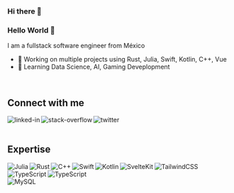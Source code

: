 ### Hi there 👋
### Hello World 👋
I am a fullstack software engineer from México

- 🔭 Working on multiple projects using Rust, Julia, Swift, Kotlin, C++, Vue 
- 🌱 Learning Data Science, AI, Gaming Deveplopment
<br>

## Connect with me

[<img align="left" alt="linked-in" src="https://img.shields.io/badge/linkedin-%230077B5.svg?&style=for-the-badge&logo=linkedin&logoColor=white" />](https://www.linkedin.com/in/javier1nc/)

[<img align="left" alt="stack-overflow" src="https://img.shields.io/badge/stack%20overflow-FE7A16?logo=stack-overflow&logoColor=white&style=for-the-badge" />](https://stackoverflow.com/users/9231494/javier1nc)

[<img align="left" alt="twitter" src="https://img.shields.io/badge/twitter-%231DA1F2.svg?&style=for-the-badge&logo=twitter&logoColor=white" />](https://twitter.com/javier1nc)

<br>
<br>

## Expertise
<img align="left" alt="Julia" src="https://img.shields.io/badge/-Julia-9558B2?style=for-the-badge&logo=julia&logoColor=white" />
<img align="left" alt="Rust" src="https://img.shields.io/badge/Rust-000000?style=for-the-badge&logo=rust&logoColor=white" />
<img align="left" alt="C++" src="https://img.shields.io/badge/C%2B%2B-00599C?style=for-the-badge&logo=c%2B%2B&logoColor=white" />
<img align="left" alt="Swift" src="https://img.shields.io/badge/swift-F54A2A?style=for-the-badge&logo=swift&logoColor=white" />
<img align="left" alt="Kotlin" src="https://img.shields.io/badge/Kotlin-0095D5?&style=for-the-badge&logo=kotlin&logoColor=white" />

<img align="left" alt="SvelteKit" src="https://img.shields.io/badge/SvelteKit-FF3E00?style=for-the-badge&logo=Svelte&logoColor=white" />
<img align="left" alt="TailwindCSS" src="https://img.shields.io/badge/Tailwind_CSS-38B2AC?style=for-the-badge&logo=tailwind-css&logoColor=white" />
<img align="left" alt="TypeScript" src="https://img.shields.io/badge/TypeScript-007ACC?style=for-the-badge&logo=typescript&logoColor=white" />
<img align="left" alt="TypeScript" src="https://img.shields.io/badge/Vue.js-35495E?style=for-the-badge&logo=vuedotjs&logoColor=4FC08D" />


<br>
<br>

<img align="left" alt="MySQL" src="https://img.shields.io/badge/MySQL-005C84?style=for-the-badge&logo=mysql&logoColor=white" />




<br>
<br>


<!--
**VictorParraCant/VictorParraCant** is a ✨ _special_ ✨ repository because its `README.md` (this file) appears on your GitHub profile.

Here are some ideas to get you started:

- 🔭 I’m currently working on ...
- 🌱 I’m currently learning ...
- 👯 I’m looking to collaborate on ...
- 🤔 I’m looking for help with ...
- 💬 Ask me about ...
- 📫 How to reach me: ...
- 😄 Pronouns: ...
- ⚡ Fun fact: ...
-->
